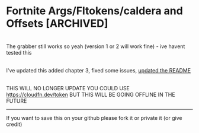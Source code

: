# Fortnite Args/Fltokens/caldera and Offsets [ARCHIVED]

<br>
The grabber still works so yeah (version 1 or 2 will work fine) - ive havent tested this
<br><br>

I've updated this added chapter 3, fixed some issues, [updated the README](https://github.com/zinx-YT/Fortnite-Fltokens-and-offsets/blob/main/Fltokens/README.md)
<br><br>

THIS WILL NO LONGER UPDATE YOU COULD USE https://cloudfn.dev/token BUT THIS WILL BE GOING OFFLINE IN THE FUTURE

- - - - - - - - - - - - - -
If you want to save this on your github please fork it or private it (or give credit)
